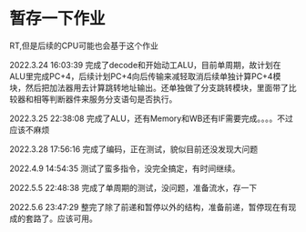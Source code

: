 # 暂存一下作业

RT,但是后续的CPU可能也会基于这个作业

2022.3.24 16:03:39 完成了decode和开始动工ALU，目前单周期，故计划在ALU里完成PC+4，后续计划PC+4向后传输来减轻取消后续单独计算PC+4模块，然后把加法器用去计算跳转地址输出。还单独做了分支跳转模块，里面带了比较器和相等判断器件来服务分支语句是否执行。

2022.3.25 22:38:08 完成了ALU，还有Memory和WB还有IF需要完成。。。。不过应该不麻烦

2022.3.28 17:56:16 完成了编码，正在测试，貌似目前还没发现大问题

2022.4.9 14:54:35  测试了蛮多指令，没完全搞定，有时间继续。

2022.5.5 22:48:38 完成了单周期的测试，没问题，准备流水，存一下

2022.5.6 23:47:29 整完了除了前递和暂停以外的结构，准备前递，暂停现在有现成的套路了。应该可用。
